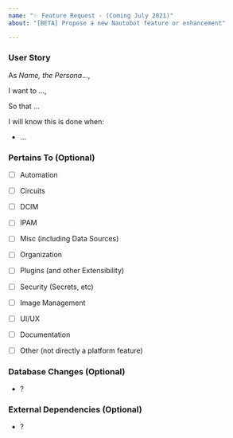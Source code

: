 ```yaml
---
name: "✨ Feature Request - (Coming July 2021)"
about: "[BETA] Propose a new Nautobot feature or enhancement"

---
```


<!--
===

    NOTE: IF YOUR ISSUE DOES NOT FOLLOW THIS TEMPLATE, YOU WILL BE REQUIRED TO
    UPDATE THE ISSUE IN ORDER TO HAVE IT REVIEWED.

    We follow an Agile User Story format for proposing new features or enhancements.

    Please take a moment to review the template below, as well as our established Nautobot
    Personas, which can be found here: https://github.com/nautobot/nautobot/wiki/Personas

    Following this format helps us understand the target user(s) of the proposed feature,
    requirements necessary to meet the expected value, and ultimately implement the best
    solution.

    Developing good acceptance criteria is the key to getting the feature implemented
    in a way you expect to use the feature. This provides us insight into how you would
    ultimately use the feature in your workflow.

    This form is only for proposing specific new features or enhancements. If
    you have a general idea or question, please start a discussion instead:
    https://github.com/nautobot/nautobot/discussions

===

    The story takes the form of the following template:
    ======================================================

    As a ___WHO, the user persona___,
    
    I want ___WHAT, the desired functionality to be implemented___,
    
    So that ___WHY, the reason or value of the implemented functionality___.
    
    I know this is done when... ___HOW, the requirements/acceptance criteria (a list) as
    to how this functionality should be implemented___.



    Example:
    ===========

    As ___P.D. the Plugin Developer___,  

    I want ___to develop Nautobot plugins that can be inserted as a top-level item in
    the navigation bar___,

    So that ___my plugin is seen as first-class citizen by my users and so that the
    plugins drop-down menu isn't overloaded.  When I use Nautobot as an App Platform,
    it'll also provide more focus on the Plugins/Apps than core SoT drop-downs (for
    users that aren't permitted to view those items)___.

    I know this is done when:

      - ___I create a Nautobot plugin and have the option to inject it in the Plugins
      dropdown menu or create a new dedicated dropdown in the navigation bar.___
      - ___When multiple plugins provide dedicated dropdowns, I can re-order the plugin
      dropdowns in the navbar.___

--> 


### User Story

As _Name, the Persona_...,

I want to ...,

So that ...

I will know this is done when:
- ...

### Pertains To (Optional)
<!-- 
    To help us understand the size and scope of where this feature is desired to be
    supported, please identify what feature groups this request pertains to:
-->

- [ ] Automation
- [ ] Circuits
- [ ] DCIM
- [ ] IPAM
- [ ] Misc (including Data Sources)
- [ ] Organization
- [ ] Plugins (and other Extensibility)
- [ ] Security (Secrets, etc)
- [ ] Image Management
- [ ] UI/UX
- [ ] Documentation
- [ ] Other (not directly a platform feature)


### Database Changes (Optional)
<!-- 
    To support this new feature, does the necessary data already exist, or would new
    models need to be created or additional fields on existing models need to be added?

    It is OK to state you are unsure if this would or would not require changes.
-->

- ?


### External Dependencies (Optional)
<!-- 
    To support this new feature, would it require changing or introducing new dependencies
    on external libraries or services?

    It is OK to suggest an external library that could pose as a reference implementation
    or be installed directly.
-->

- ?
